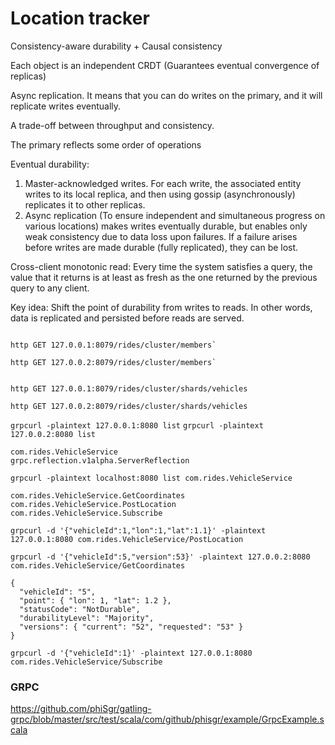 # Location tracker


Consistency-aware durability + Causal consistency

Each object is an independent CRDT (Guarantees eventual convergence of replicas)

Async replication. It means that you can do writes on the primary, and it will replicate writes eventually. 

A trade-off between throughput and consistency.

The primary reflects some order of operations

Eventual durability:

1) Master-acknowledged writes. For each write, the associated entity writes to its local replica, and then using gossip (asynchronously) replicates it to other replicas.
2) Async replication (To ensure independent and simultaneous progress on various locations) makes writes eventually durable, 
but enables only weak consistency due to data loss upon failures. If a failure arises before writes are made durable (fully replicated), they can be lost.


Cross-client monotonic read: Every time the system satisfies a query, the value that it returns is at least as fresh as the one returned by the previous query to any client.

Key idea: Shift the point of durability from writes to reads. In other words, data is replicated and persisted before reads are served.



```

http GET 127.0.0.1:8079/rides/cluster/members`

http GET 127.0.0.2:8079/rides/cluster/members`

```


```

http GET 127.0.0.1:8079/rides/cluster/shards/vehicles

http GET 127.0.0.2:8079/rides/cluster/shards/vehicles

```
 

`grpcurl -plaintext 127.0.0.1:8080 list`
`grpcurl -plaintext 127.0.0.2:8080 list`


```
com.rides.VehicleService
grpc.reflection.v1alpha.ServerReflection
```


`grpcurl -plaintext localhost:8080 list com.rides.VehicleService`


```
com.rides.VehicleService.GetCoordinates
com.rides.VehicleService.PostLocation
com.rides.VehicleService.Subscribe
```


`grpcurl -d '{"vehicleId":1,"lon":1,"lat":1.1}' -plaintext 127.0.0.1:8080 com.rides.VehicleService/PostLocation`


`grpcurl -d '{"vehicleId":5,"version":53}' -plaintext 127.0.0.2:8080 com.rides.VehicleService/GetCoordinates`

```
{
  "vehicleId": "5",
  "point": { "lon": 1, "lat": 1.2 },
  "statusCode": "NotDurable",
  "durabilityLevel": "Majority",
  "versions": { "current": "52", "requested": "53" }
}
```


`grpcurl -d '{"vehicleId":1}' -plaintext 127.0.0.1:8080 com.rides.VehicleService/Subscribe`


### GRPC
https://github.com/phiSgr/gatling-grpc/blob/master/src/test/scala/com/github/phisgr/example/GrpcExample.scala



